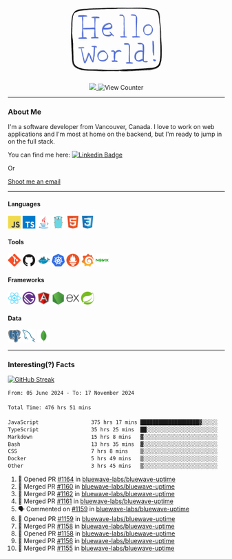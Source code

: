 <div align="center">
    <img src="./img/hello_world.webp" height="200px" width="">
    <div>
        <a href="https://www.linkedin.com/in/ajhollid">
            <img src="https://img.shields.io/badge/LinkedIn-blue"/>
        </a>
        <img src="https://komarev.com/ghpvc/?username=ajhollid&color=yellow" alt="View Counter">
    </div>
</div>

---

### About Me

I'm a software developer from Vancouver, Canada. I love to work on web applications and I'm most at home on the backend, but I'm ready to jump in on the full stack.

You can find me here: [![Linkedin Badge](https://img.shields.io/badge/-ajhollid-blue?style=flat&logo=Linkedin&logoColor=white)](https://www.linkedin.com/in/ajhollid)

Or

[Shoot me an email](mailto:ajhollid@gmail.com)

---

#### Languages

<div>
    <img src="./img/devicons/javascript-original.svg" width=30 height=30 alt="JavaScript">
    <img src="/img/devicons/typescript-original.svg" width=30 height=30 alt="TypeScript">
    <img src="./img/devicons/java-original.svg" width=30 height=30 alt="Java">
    <img src="./img/devicons/go-original.svg" width=30 height=30 alt="Golang">
    <img src="./img/devicons/html5-original.svg" width=30 height=30 alt="HTML 5">
    <img src="./img/devicons/css3-original.svg" width=30 height=30 alt="CSS 3">
</div>

#### Tools

<div>
    <img src="./img/devicons/git-original.svg" width=30 height=30 alt="Git">
    <img src="./img/devicons/github-original.svg" width=30 height=30 alt="Github">
    <img src="./img/devicons/docker-original.svg" width=30 
    height=30 alt="Docker">
    <img src="./img/devicons/kubernetes-original.svg" width=30 height=30 alt="K8">
    <img src="./img/devicons/prometheus-original.svg" width=30 height=30 alt="Prometheus">
    <img src="./img/devicons/grafana-original.svg" width=30 height=30 alt="Grafana">
    <img src="./img/devicons/nginx-original.svg" width=30 height=30 alt="Nginx">
</div>

#### Frameworks

<div>
    <img src="./img/devicons/react-original.svg" width=30 height=30 alt="React">
    <img src="./img/devicons/gatsby-original.svg" width=30 height=30 alt="Gatsby">
    <img src="./img/devicons/angularjs-original.svg" width=30 height=30 alt="AngularJS">
    <img src="./img/devicons/nodejs-original.svg" width=30 height=30 alt="NodeJS">
    <img src="./img/devicons/express-original.svg" width=30 height=30 alt="Express">
    <img src="./img/devicons/spring-original.svg" width=30 height=30 alt="Spring">
</div>

#### Data

<div>
    <img src="./img/devicons/postgresql-original.svg" width=30 height=30 alt="Postgresql">
    <img src="./img/devicons/mysql-original.svg" width=30 height=30 alt="Mysql">
    <img src="./img/devicons/mongodb-original.svg" width=30 height=30 alt="MongoDB">
</div>

---

### Interesting(?) Facts

[![GitHub Streak](http://github-readme-streak-stats.herokuapp.com?user=ajhollid)](https://git.io/streak-stats)

 <!--START_SECTION:waka-->

```txt
From: 05 June 2024 - To: 17 November 2024

Total Time: 476 hrs 51 mins

JavaScript                 375 hrs 17 mins ███████████████████▓░░░░░   78.09 %
TypeScript                 35 hrs 25 mins  ██░░░░░░░░░░░░░░░░░░░░░░░   07.37 %
Markdown                   15 hrs 8 mins   ▓░░░░░░░░░░░░░░░░░░░░░░░░   03.15 %
Bash                       13 hrs 35 mins  ▓░░░░░░░░░░░░░░░░░░░░░░░░   02.83 %
CSS                        7 hrs 8 mins    ▒░░░░░░░░░░░░░░░░░░░░░░░░   01.48 %
Docker                     5 hrs 49 mins   ▒░░░░░░░░░░░░░░░░░░░░░░░░   01.21 %
Other                      3 hrs 45 mins   ▒░░░░░░░░░░░░░░░░░░░░░░░░   00.78 %
```

<!--END_SECTION:waka-->


<!--START_SECTION:activity-->
1. 💪 Opened PR [#1164](https://github.com/bluewave-labs/bluewave-uptime/pull/1164) in [bluewave-labs/bluewave-uptime](https://github.com/bluewave-labs/bluewave-uptime)
2. 🎉 Merged PR [#1160](https://github.com/bluewave-labs/bluewave-uptime/pull/1160) in [bluewave-labs/bluewave-uptime](https://github.com/bluewave-labs/bluewave-uptime)
3. 🎉 Merged PR [#1162](https://github.com/bluewave-labs/bluewave-uptime/pull/1162) in [bluewave-labs/bluewave-uptime](https://github.com/bluewave-labs/bluewave-uptime)
4. 🎉 Merged PR [#1161](https://github.com/bluewave-labs/bluewave-uptime/pull/1161) in [bluewave-labs/bluewave-uptime](https://github.com/bluewave-labs/bluewave-uptime)
5. 🗣 Commented on [#1159](https://github.com/bluewave-labs/bluewave-uptime/pull/1159#issuecomment-2478513700) in [bluewave-labs/bluewave-uptime](https://github.com/bluewave-labs/bluewave-uptime)
6. 💪 Opened PR [#1159](https://github.com/bluewave-labs/bluewave-uptime/pull/1159) in [bluewave-labs/bluewave-uptime](https://github.com/bluewave-labs/bluewave-uptime)
7. 🎉 Merged PR [#1158](https://github.com/bluewave-labs/bluewave-uptime/pull/1158) in [bluewave-labs/bluewave-uptime](https://github.com/bluewave-labs/bluewave-uptime)
8. 💪 Opened PR [#1158](https://github.com/bluewave-labs/bluewave-uptime/pull/1158) in [bluewave-labs/bluewave-uptime](https://github.com/bluewave-labs/bluewave-uptime)
9. 🎉 Merged PR [#1156](https://github.com/bluewave-labs/bluewave-uptime/pull/1156) in [bluewave-labs/bluewave-uptime](https://github.com/bluewave-labs/bluewave-uptime)
10. 🎉 Merged PR [#1155](https://github.com/bluewave-labs/bluewave-uptime/pull/1155) in [bluewave-labs/bluewave-uptime](https://github.com/bluewave-labs/bluewave-uptime)
<!--END_SECTION:activity-->
